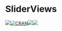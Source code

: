 # SliderViews

![](https://img.shields.io/badge/language-swift-green.svg)[![CRAN](https://img.shields.io/cocoapods/l/SliderViews.svg)]()![](https://img.shields.io/cocoapods/v/SliderViews.svg)[![](https://img.shields.io/badge/blog-AndyCui.top-yellowgreen.svg)](andycui.top)
